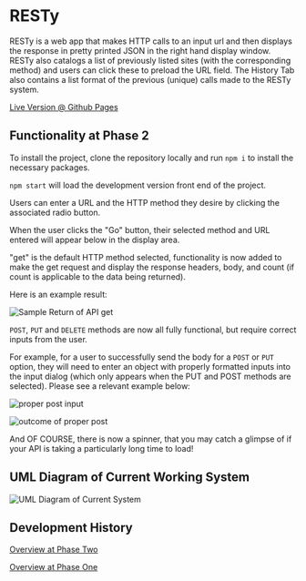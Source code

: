 # RESTy

RESTy is a web app that makes HTTP calls to an input url and then displays the response in pretty printed JSON in the right hand display window. RESTy also catalogs a list of previously listed sites (with the corresponding method) and users can click these to preload the URL field. The History Tab also contains a list format of the previous (unique) calls made to the RESTy system.

[Live Version @ Github Pages](https://annethor.github.io/RESTy/)

## Functionality at Phase 2

To install the project, clone the repository locally and run ```npm i``` to install the necessary packages.

```npm start``` will load the development version front end of the project.

Users can enter a URL and the HTTP method they desire by clicking the associated radio button.

When the user clicks the "Go" button, their selected method and URL entered will appear below in the display area.

"get" is the default HTTP method selected, functionality is now added to make the get request and display the response headers, body, and count (if count is applicable to the data being returned).

Here is an example result:

![Sample Return of API get](./assets/resty-phase2.png)

`POST`, `PUT` and `DELETE` methods are now all fully functional, but require correct inputs from the user.

For example, for a user to successfully send the body for a `POST` or `PUT` option, they will need to enter an object with properly formatted inputs into the input dialog (which only appears when the PUT and POST methods are selected). Please see a relevant example below:

![proper post input](./assets/post-input.png)

![outcome of proper post](./assets/post-result.png)

And OF COURSE, there is now a spinner, that you may catch a glimpse of if your API is taking a particularly long time to load!

## UML Diagram of Current Working System

![UML Diagram of Current System](./assets/resty.png)

## Development History

[Overview at Phase Two](./assets/PhaseTwo.md)

[Overview at Phase One](./assets/PhaseOne.md)
